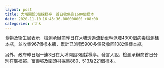 ```yaml
---
layout: post
title: 大埔開設3個採樣亭　首日收集逾1600個樣本
date: 2020-11-10 16:43:36.000000000 +08:00
categories: rthk
---
```


食物及衞生局表示，檢測承辦商昨日在大埔透過流動車輛派發4300個病毒檢測樣本瓶，並收集967個樣本瓶，累計已派發5900多個及收回1082個樣本瓶。

另外，政府昨日起一連3日在大埔開設3個採樣亭。發言人說，檢測承辦商首日分別在廣福邨、富善邨及圍頭村採集880、513及221個樣本。
